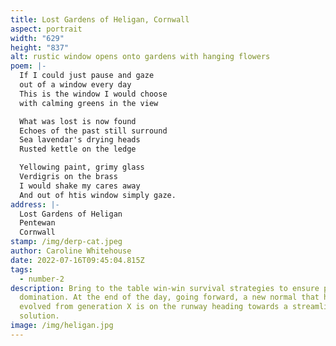 ```yaml
---
title: Lost Gardens of Heligan, Cornwall
aspect: portrait
width: "629"
height: "837"
alt: rustic window opens onto gardens with hanging flowers
poem: |-
  If I could just pause and gaze
  out of a window every day
  This is the window I would choose
  with calming greens in the view

  What was lost is now found
  Echoes of the past still surround
  Sea lavendar's drying heads
  Rusted kettle on the ledge

  Yellowing paint, grimy glass
  Verdigris on the brass
  I would shake my cares away
  And out of htis window simply gaze.
address: |-
  Lost Gardens of Heligan
  Pentewan
  Cornwall
stamp: /img/derp-cat.jpeg
author: Caroline Whitehouse
date: 2022-07-16T09:45:04.815Z
tags:
  - number-2
description: Bring to the table win-win survival strategies to ensure proactive
  domination. At the end of the day, going forward, a new normal that has
  evolved from generation X is on the runway heading towards a streamlined cloud
  solution.
image: /img/heligan.jpg
---
```

